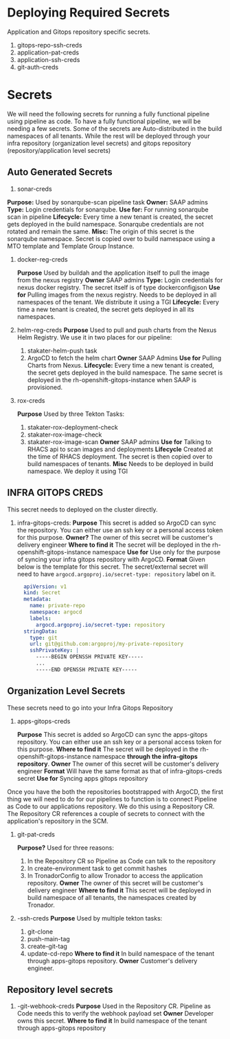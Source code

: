 # Deploying Required Secrets



Application and Gitops repository specific secrets.

1. gitops-repo-ssh-creds
1. application-pat-creds
1. application-ssh-creds
1. git-auth-creds

# Secrets

We will need the following secrets for running a fully functional pipeline using pipeline as code.
To have a fully functional pipeline, we will be needing a few secrets. Some of the secrets are Auto-distributed in the build namespaces of all tenants. While the rest will be deployed through your infra repository (organization level secrets) and gitops repository (repository/application level secrets)

## Auto Generated Secrets

1. sonar-creds

**Purpose:** Used by sonarqube-scan pipeline task
**Owner:** SAAP admins
**Type:** Login credentials for sonarqube. 
**Use for:** For running sonarqube scan in pipeline
**Lifecycle:** Every time a new tenant is created, the secret gets deployed in the build namespace. Sonarqube credentials are not rotated and remain the same.
**Misc:** The origin of this secret is the sonarqube namespace. Secret is copied over to build namespace using a MTO template and Template Group Instance.

1. docker-reg-creds

   **Purpose** Used by buildah and the application itself to pull the image from the nexus registry
   **Owner** SAAP admins
   **Type:** Login credentials for nexus docker registry. The secret itself is of type dockerconfigjson
   **Use for** Pulling images from the nexus registry. Needs to be deployed in all namespaces of the tenant. We distribute it using a TGI
   **Lifecycle:** Every time a new tenant is created, the secret gets deployed in all its namespaces.

1. helm-reg-creds
   **Purpose** Used to pull and push charts from the Nexus Helm Registry. We use it in two places for our pipeline:
    1. stakater-helm-push task
    1. ArgoCD to fetch the helm chart
   **Owner** SAAP Admins
   **Use for** Pulling Charts from Nexus.
   **Lifecycle:** Every time a new tenant is created, the secret gets deployed in the build namespace. The same secret is deployed in the rh-openshift-gitops-instance when SAAP is provisioned.

1. rox-creds

   **Purpose** Used by three Tekton Tasks:
     1. stakater-rox-deployment-check
     1. stakater-rox-image-check
     1. stakater-rox-image-scan
   **Owner** SAAP admins
   **Use for** Talking to RHACS api to scan images and deployments
   **Lifecycle** Created at the time of RHACS deployment. The secret is then copied over to build namespaces of tenants.
   **Misc** Needs to be deployed in build namespace. We deploy it using TGI

## INFRA GITOPS CREDS
This secret needs to deployed on the cluster directly.
1. infra-gitops-creds:
    **Purpose** This secret is added so ArgoCD can sync the repository. You can either use an ssh key or a personal access token for this purpose.
    **Owner?** The owner of this secret will be customer's delivery engineer
    **Where to find it** The secret will be deployed in the rh-openshift-gitops-instance namespace
    **Use for** Use only for the purpose of syncing your infra gitops repository with ArgoCD.
    **Format** Given below is the template for this secret. The secret/external secret will need to have `argocd.argoproj.io/secret-type: repository` label on it. 
    
    ```yaml
      apiVersion: v1
      kind: Secret
      metadata:
        name: private-repo
        namespace: argocd
        labels:
          argocd.argoproj.io/secret-type: repository
      stringData:
        type: git
        url: git@github.com:argoproj/my-private-repository
        sshPrivateKey: |
          -----BEGIN OPENSSH PRIVATE KEY-----
          ...
          -----END OPENSSH PRIVATE KEY-----
    ```      
## Organization Level Secrets

These secrets need to go into your Infra Gitops Repository

1. apps-gitops-creds

   **Purpose** This secret is added so ArgoCD can sync the apps-gitops repository. You can either use an ssh key or a personal access token for this purpose.
   **Where to find it** The secret will be deployed in the rh-openshift-gitops-instance namespace **through the infra-gitops repository**.
   **Owner** The owner of this secret will be customer's delivery engineer
   **Format** Will have the same format as that of infra-gitops-creds secret
   **Use for** Syncing apps gitops repository

Once you have the both the repositories bootstrapped with ArgoCD, the first thing we will need to do for our pipelines to function is to connect Pipeline as Code to our applications repository. We do this using a Repository CR. The Repository CR references a couple of secrets to connect with the application's repository in the SCM. 
1. git-pat-creds

    **Purpose?** Used for three reasons:
    1. In the Repository CR so Pipeline as Code can talk to the repository
    2. In create-environment task to get commit hashes
    3. In TronadorConfig to allow Tronador to access the application repository.
    **Owner** The owner of this secret will be customer's delivery engineer
    **Where to find it** This secret will be deployed in build namespace of all tenants, the namespaces created by Tronador. 

1. <app-name>-ssh-creds
   **Purpose** Used by multiple tekton tasks:
   1. git-clone
   1. push-main-tag
   1. create-git-tag
   1. update-cd-repo
   **Where to find it** In build namespace of the tenant through apps-gitops repository.
   **Owner** Customer's delivery engineer.

## Repository level secrets
1. <app-name>-git-webhook-creds
    **Purpose** Used in the Repository CR. Pipeline as Code needs this to verify the webhook payload set
    **Owner** Developer owns this secret.
    **Where to find it** In build namespace of the tenant through apps-gitops repository
